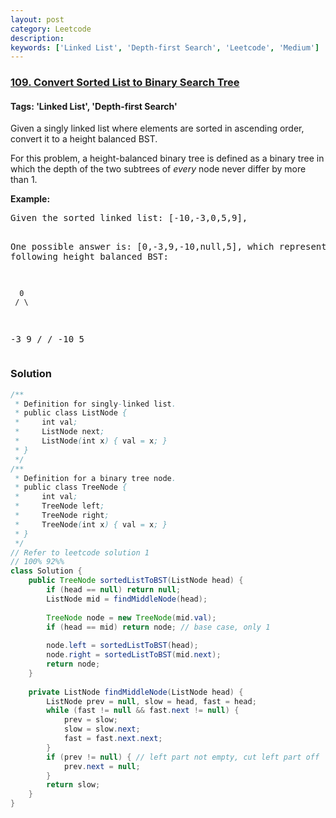 ```yaml
---
layout: post
category: Leetcode
description: 
keywords: ['Linked List', 'Depth-first Search', 'Leetcode', 'Medium']
---
```

### [109. Convert Sorted List to Binary Search Tree](https://leetcode.com/problems/convert-sorted-list-to-binary-search-tree)

#### Tags: 'Linked List', 'Depth-first Search'

<div class="content__u3I1 question-content__JfgR"><div><p>Given a singly linked list where elements are sorted in ascending order, convert it to a height balanced BST.</p>
<p>For this problem, a height-balanced binary tree is defined as a binary tree in which the depth of the two subtrees of <em>every</em> node never differ by more than 1.</p>
<p><strong>Example:</strong></p>
<pre>Given the sorted linked list: [-10,-3,0,5,9],

One possible answer is: [0,-3,9,-10,null,5], which represents the following height balanced BST:

      0
     / \
   -3   9
   /   /
 -10  5
</pre>
</div></div>

### Solution
```java
/**
 * Definition for singly-linked list.
 * public class ListNode {
 *     int val;
 *     ListNode next;
 *     ListNode(int x) { val = x; }
 * }
 */
/**
 * Definition for a binary tree node.
 * public class TreeNode {
 *     int val;
 *     TreeNode left;
 *     TreeNode right;
 *     TreeNode(int x) { val = x; }
 * }
 */
// Refer to leetcode solution 1
// 100% 92%%
class Solution {
    public TreeNode sortedListToBST(ListNode head) {
        if (head == null) return null;
        ListNode mid = findMiddleNode(head);
        
        TreeNode node = new TreeNode(mid.val);
        if (head == mid) return node; // base case, only 1 
        
        node.left = sortedListToBST(head);
        node.right = sortedListToBST(mid.next);
        return node;
    }
    
    private ListNode findMiddleNode(ListNode head) {
        ListNode prev = null, slow = head, fast = head;
        while (fast != null && fast.next != null) {
            prev = slow;
            slow = slow.next;
            fast = fast.next.next;
        }
        if (prev != null) { // left part not empty, cut left part off
            prev.next = null;
        }
        return slow;
    }
}
```
